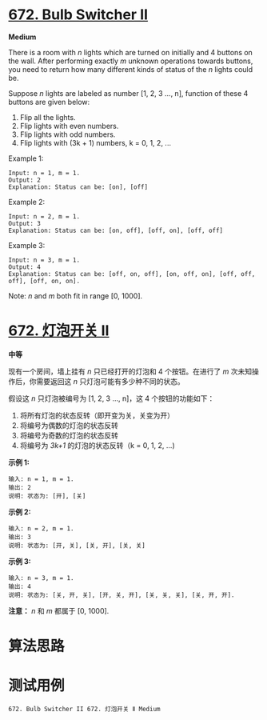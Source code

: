 # [672. Bulb Switcher II][enTitle]

**Medium**

There is a room with  *n*  lights which are turned on initially and 4 buttons on the wall. After performing exactly  *m*  unknown operations towards buttons, you need to return how many different kinds of status of the  *n*  lights could be.

Suppose  *n*  lights are labeled as number [1, 2, 3 ..., n], function of these 4 buttons are given below:

1. Flip all the lights. 
2. Flip lights with even numbers. 
3. Flip lights with odd numbers. 
4. Flip lights with (3k + 1) numbers, k = 0, 1, 2, ...



Example 1:

```
Input: n = 1, m = 1.
Output: 2
Explanation: Status can be: [on], [off]

```



Example 2:

```
Input: n = 2, m = 1.
Output: 3
Explanation: Status can be: [on, off], [off, on], [off, off]

```



Example 3:

```
Input: n = 3, m = 1.
Output: 4
Explanation: Status can be: [off, on, off], [on, off, on], [off, off, off], [off, on, on].

```



Note:  *n*  and  *m*  both fit in range [0, 1000].


# [672. 灯泡开关 Ⅱ][cnTitle]

**中等**

现有一个房间，墙上挂有  *n*  只已经打开的灯泡和 4 个按钮。在进行了  *m*  次未知操作后，你需要返回这  *n*  只灯泡可能有多少种不同的状态。

假设这  *n*  只灯泡被编号为 [1, 2, 3 ..., n]，这 4 个按钮的功能如下：

1. 将所有灯泡的状态反转（即开变为关，关变为开） 
2. 将编号为偶数的灯泡的状态反转 
3. 将编号为奇数的灯泡的状态反转 
4. 将编号为  *3k+1*  的灯泡的状态反转（k = 0, 1, 2, ...)

**示例 1:** 

```
输入: n = 1, m = 1.
输出: 2
说明: 状态为: [开], [关]

```

**示例 2:** 

```
输入: n = 2, m = 1.
输出: 3
说明: 状态为: [开, 关], [关, 开], [关, 关]

```

**示例 3:** 

```
输入: n = 3, m = 1.
输出: 4
说明: 状态为: [关, 开, 关], [开, 关, 开], [关, 关, 关], [关, 开, 开].

```

**注意：**   *n*  和  *m*  都属于 [0, 1000].




# 算法思路

# 测试用例
```
672. Bulb Switcher II 672. 灯泡开关 Ⅱ Medium
```

[enTitle]: https://leetcode.com/problems/bulb-switcher-ii/
[cnTitle]: https://leetcode-cn.com/problems/bulb-switcher-ii/

